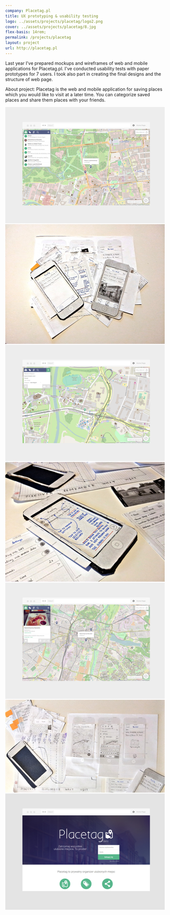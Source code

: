 ```yaml
---
company: Placetag.pl
title: UX prototyping & usability testing
logo: ../assets/projects/placetag/logo2.png
cover: ../assets/projects/placetag/8.jpg
flex-basis: 14rem;
permalink: /projects/placetag
layout: project
url: http://placetag.pl
---
```



<p>Last year I've prepared mockups and wireframes of web and mobile applications for Placetag.pl. I've conducted usability tests with paper prototypes for 7 users. I took also part in creating the final designs and the structure of web page.</p>

<p>About project: Placetag is the web and mobile application for saving places which you would like to visit at a later time. You can categorize saved places and share them places with your friends.</p>


<div class="project-image">
	<img src="../assets/projects/placetag/1.png" />
</div>
<div class="project-image">
	<img src="../assets/projects/placetag/5.jpg" />
</div>
<div class="project-image">
	<img src="../assets/projects/placetag/2.png" />
</div>
<div class="project-image">
	<img src="../assets/projects/placetag/6.jpg" />
</div>
<div class="project-image">
	<img src="../assets/projects/placetag/3.png" />
</div>
<div class="project-image">
	<img src="../assets/projects/placetag/8.jpg" />
</div>
<div class="project-image">
	<img src="../assets/projects/placetag/4.png" />
</div>
